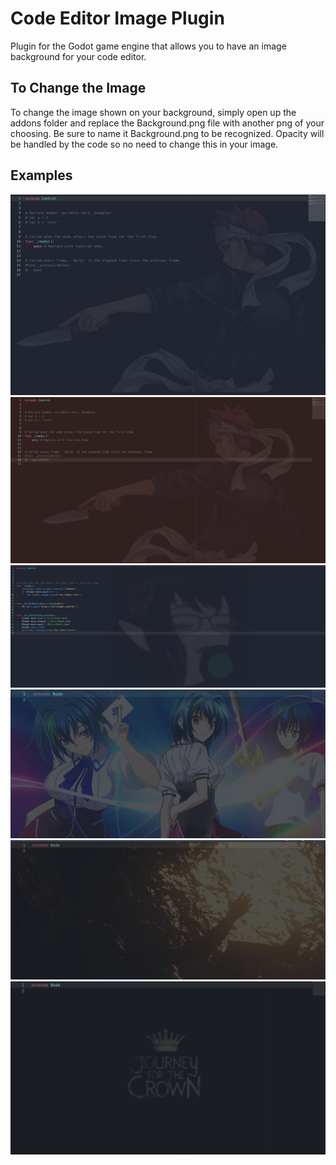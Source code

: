# Code Editor Image Plugin
 Plugin for the Godot game engine that allows you to have an image background for your code editor.


## To Change the Image
To change the image shown on your background, simply open up the addons folder and replace the Background.png file with another png of your choosing. Be sure to name it Background.png to be
recognized. Opacity will be handled by the code so no need to change this in your image. 



## Examples
<img src="images/demo1.png" >
<img src="images/demo1.5.png" >
<img src="images/demo2.png" >
<img src="images/Demo3.png" >
<img src="images/Demo4.png" >
<img src="images/Demo5.png" >